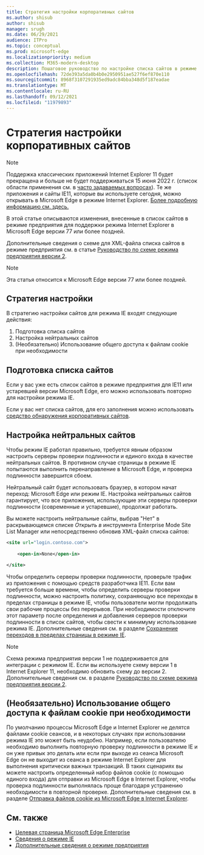 ```yaml
---
title: Стратегия настройки корпоративных сайтов
ms.author: shisub
author: shisub
manager: srugh
ms.date: 06/29/2021
audience: ITPro
ms.topic: conceptual
ms.prod: microsoft-edge
ms.localizationpriority: medium
ms.collection: M365-modern-desktop
description: Пошаговое руководство по настройке списка сайтов в режиме предприятия для режима Internet Explorer.
ms.openlocfilehash: 72de393a5da0b4b0e2950951ae527f6ef870e110
ms.sourcegitcommit: 8968f3107291935ed9adc84bba348d5f187eadae
ms.translationtype: MT
ms.contentlocale: ru-RU
ms.lasthandoff: 09/12/2021
ms.locfileid: "11979893"
---
```

# <a name="enterprise-site-configuration-strategy"></a>Стратегия настройки корпоративных сайтов

>[!Note]
> Поддержка классических приложений Internet Explorer 11 будет прекращена и больше не будет поддерживаться 15 июня 2022 г. (список области применения см. в [часто задаваемых вопросах](https://techcommunity.microsoft.com/t5/windows-it-pro-blog/internet-explorer-11-desktop-app-retirement-faq/ba-p/2366549)). Те же приложения и сайты IE11, которые вы используете сегодня, можно открывать в Microsoft Edge в режиме Internet Explorer. [Более подробную информацию см. здесь.](https://blogs.windows.com/windowsexperience/2021/05/19/the-future-of-internet-explorer-on-windows-10-is-in-microsoft-edge/)

В этой статье описываются изменения, внесенные в список сайтов в режиме предприятия для поддержки режима Internet Explorer в Microsoft Edge версии 77 или более поздней.

Дополнительные сведения о схеме для XML-файла списка сайтов в режиме предприятия см. в статье [Руководство по схеме режима предприятия версии 2](/internet-explorer/ie11-deploy-guide/enterprise-mode-schema-version-2-guidance).

> [!NOTE]
> Эта статья относится к Microsoft Edge версии 77 или более поздней.
<!--
## Updated schema elements

The following table describes the \<open-in app\> element added to the v.2 of the Enterprise Mode schema:

| **Element** | **Description** |
| --- | --- |
| \<open-in app="**true**"\> | A child element that controls what browser is used for sites. This element is required for sites that need to **open in IE11**.|

**Example:**

``` xml
<site url="contoso.com">

  <open-in app="true">IE11</open-in>

</site>
```

The following table shows the possible values of the \<open-in\> element:

| **Value** | **Description** |
| --- | --- |
| **\<open-in\>IE11\</open-in\>** | Opens the site in IE mode or a full IE11 window. To enable IE mode, see [Configure IE mode policies](./edge-ie-mode-policies.md)|
| **\<open-in app="**true**"\>IE11\</open-in\>** | Opens the site in a full IE11 window |
| **\<open-in\>MSEdge\</open-in\>** | Opens the site in Microsoft Edge |
| **\<open-in\>None or not specified\</open-in\>** | Opens the site in the default browser or in the browser where the user navigated to the site. |
|**\<open-in\>Configurable\</open-in\>** | Allows the site to participate in IE mode engine determination. To learn more, see [Learn about Configurable sites in IE mode](edge-learnmore-configurable-sites-ie-mode.md).  |

>[!NOTE]
> The attribute app=**"true"** is only recognized when associated to _'open-in' IE11_. Adding it to the other 'open-in' elements won't change browser behavior.   -->

## <a name="configuration-strategy"></a>Стратегия настройки

В стратегию настройки сайтов для режима IE входят следующие действия:
1. Подготовка списка сайтов
2. Настройка нейтральных сайтов
3. (Необязательно) Использование общего доступа к файлам cookie при необходимости

<!--
Step 1.  – if you don’t have one use Site Discovery Step-by-Step
Step 2 – Neutral sites + sticky mode
        Use more examples and explain sticky mode better
Step 3 – If that doesn’t cover your needs, then use Cookie sharing -->

## <a name="prepare-your-site-list"></a>Подготовка списка сайтов

Если у вас уже есть список сайтов в режиме предприятия для IE11 или устаревшей версии Microsoft Edge, его можно использовать повторно для настройки режима IE.

Если у вас нет списка сайтов, для его заполнения можно использовать [средство обнаружения корпоративных сайтов](/deployedge/edge-ie-mode-site-discovery).

## <a name="configure-neutral-sites"></a>Настройка нейтральных сайтов

Чтобы режим IE работал правильно, требуется явным образом настроить серверы проверки подлинности и единого входа в качестве нейтральных сайтов. В противном случае страницы в режиме IE попытаются выполнить перенаправление в Microsoft Edge, и проверка подлинности завершится сбоем.

Нейтральный сайт будет использовать браузер, в котором начат переход: Microsoft Edge или режим IE. Настройка нейтральных сайтов гарантирует, что все приложения, использующие эти серверы проверки подлинности (современные и устаревшие), продолжат работать.

Вы можете настроить нейтральные сайты, выбрав "Нет" в раскрывающемся списке *Открыть в* инструмента Enterprise Mode Site List Manager или непосредственно обновив XML-файл списка сайтов:

``` xml
<site url="login.contoso.com">
   
    <open-in>None</open-in>

</site>
```

Чтобы определить серверы проверки подлинности, проверьте трафик из приложения с помощью средств разработчика IE11. Если вам требуется больше времени, чтобы определить серверы проверки подлинности, можно настроить политику, сохраняющую все переходы в пределах страницы в режиме IE, чтобы пользователи могли продолжать свои рабочие процессы без перерывов. При необходимости отключите этот параметр после определения и добавления серверов проверки подлинности в список сайтов, чтобы свести к минимуму использование режима IE. Дополнительные сведения см. в разделе [Сохранение переходов в пределах страницы в режиме IE](/deployedge/edge-learnmore-inpage-nav).

>[!NOTE]
   >Схема режима предприятия версии 1 не поддерживается для интеграции с режимом IE. Если вы используете схему версии 1 в Internet Explorer 11, необходимо обновить схему до версии 2. Дополнительные сведения см. в разделе [Руководство по схеме режима предприятия версии 2](/internet-explorer/ie11-deploy-guide/enterprise-mode-schema-version-2-guidance).

## <a name="optional-use-cookie-sharing-if-necessary"></a>(Необязательно) Использование общего доступа к файлам cookie при необходимости

По умолчанию процессы Microsoft Edge и Internet Explorer не делятся файлами cookie сеансов, и в некоторых случаях при использовании режима IE это может быть неудобно. Например, если пользователю необходимо выполнить повторную проверку подлинности в режиме IE и он уже привык это делать или если при выходе из сеанса Microsoft Edge он не выходит из сеанса в режиме Internet Explorer для выполнения критически важных транзакций. В таких сценариях вы можете настроить определенный набор файлов cookie (с помощью единого входа) для отправки из Microsoft Edge в Internet Explorer, чтобы проверка подлинности выполнялась проще благодаря устранению необходимости в повторной проверке. Дополнительные сведения см. в разделе [Отправка файлов cookie из Microsoft Edge в Internet Explorer](/deployedge/edge-ie-mode-add-guidance-cookieshare).

## <a name="see-also"></a>См. также

- [Целевая страница Microsoft Edge Enterprise](https://aka.ms/EdgeEnterprise)
- [Сведения о режиме IE](./edge-ie-mode.md)
- [Дополнительные сведения о режиме предприятия](/internet-explorer/ie11-deploy-guide/enterprise-mode-overview-for-ie11)
